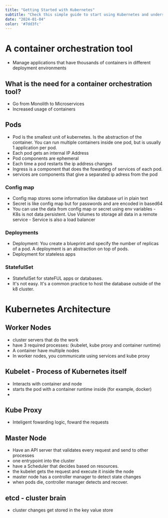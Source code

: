 ```yaml
---
title: "Getting Started with Kubernetes"
subtitle: "Check this simple guide to start using Kubernetes and understanding new concepts."
date: "2024-01-04"
color: '#7dd3fc'
---
```


# A container orchestration tool

- Manage applications that have thousands of containers in different deployment environments

## What is the need for a container orchestration tool?

- Go from Monolith to Microservices
- Increased usage of containers

## Pods
- Pod is the smallest unit of kubernetes. Is the abstraction of the container. You can run multiple containers inside one pod, but is usually 1 application per pod.
- Each pod gets an internal IP Address
- Pod components are ephemeral
- Each time a pod restarts the ip address changes
- Ingress is a component that does the fowarding of services of each pod.
- services are components that give a separated ip adress from the pod

### Config map
- Config map stores some information like database url in plain text
- Secret is like config map but for passwords and are encoded in based64
- You can use the data from config map or secret using env variables - K8s is not data persistent. Use Volumes to storage all data in a remote service - Service is also a load balancer
### Deployments
- Deployment: You create a blueprint and specify the number of replicas of a pod. A deployment is an abstraction on top of pods.
- Deployment for stateless apps

### StatefulSet
- StatefulSet for stateFUL apps or databases.
- It's not easy. It's a common practice to host the database outside of the k8 cluster.

# Kubernetes Architecture
## Worker Nodes

- cluster servers that do the work
- have 3 required processes: (kubelet, kube proxy and container runtime)
- A container have multiple nodes
- In worker nodes, you communicate using services and kube proxy

## Kubelet - Process of Kubernetes itself
- Interacts with container and node
- starts the pod with a container runtime inside (for example, docker)
- 

## Kube Proxy
- Inteligent fowarding logic, foward the requests

## Master Node
- Have an API server that validates every request and send to other processes
- one entrypoint into the cluster
- have a Scheduler that decides based on resources.
- the kubelet gets the request and execute it inside the node
- master node has a controller manager to detect state changes
- when pods die, controller manager detects and recover.

## etcd - cluster brain
- cluster changes get stored in the key value store
